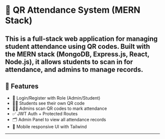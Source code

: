 # 📸 QR Attendance System (MERN Stack)

This is a full-stack web application for managing student attendance using QR codes. Built with the MERN stack (MongoDB, Express.js, React, Node.js), it allows students to scan in for attendance, and admins to manage records.
---

## 🚀 Features

- 👤 Login/Register with Role (Admin/Student)
- 🧑‍🎓 Students see their own QR code
- 🧑‍💼 Admins scan QR codes to mark attendance
- ✅ JWT Auth + Protected Routes
- 🗂️ Admin Panel to view all attendance records
- 📱 Mobile responsive UI with Tailwind

---

